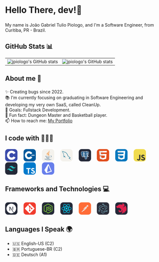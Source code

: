 <h1 align="left">Hello There, dev!👋</h1>

###

<p align="left">My name is João Gabriel Tulio Piologo, and I'm a Software Engineer, from Curitiba, PR - Brazil.</p>

###

## GitHub Stats 📊

<table>
  <tr>
    <td>
      <img src="https://github-readme-stats.vercel.app/api/top-langs/?username=jpiologo&layout=compact&theme=dark" alt="jpiologo's GitHub stats">
    </td>
    <td>
      <img src="https://github-readme-stats.vercel.app/api?username=jpiologo&show_icons=true&hide=issues&theme=dark" alt="jpiologo's GitHub stats">
    </td>
  </tr>
</table>

###

<h2 align="left">About me 🚀</h2>

###

<p align="left">✨ Creating bugs since 2022.<br>📚 I'm currently focusing on graduating in Software Engineering and developing my very own SaaS, called CleanUp.<br>🎯 Goals: Fullstack Development.<br>🎲 Fun fact: Dungeon Master and Basketball player.<br>📫 How to reach me: <a href="https://www.devpiologo.com/" target="_blank">My Portfolio</a></p>

###

<h2 align="left">I code with 👨🏼‍💻</h2>

###

<div align="left">
  <img src="https://github.com/jpiologo/jpiologo/blob/main/imgs/C.svg" height="40" alt="C"  />
  <img width="12" />
  <img src="https://github.com/jpiologo/jpiologo/blob/main/imgs/CPP.svg" height="40" alt="C++"  />
  <img width="12" />
  <img src="https://github.com/jpiologo/jpiologo/blob/main/imgs/Java-Light.svg" height="40" alt="Java"  />
  <img width="12" />
  <img src="https://github.com/jpiologo/jpiologo/blob/main/imgs/MySQL-Light.svg" height="40" alt="SQL"  />
  <img width="12" />
  <img src="https://github.com/jpiologo/jpiologo/blob/main/imgs/PostgreSQL-Dark.svg" height="40" alt="SQL"  />
  <img width="12" />
  <img src="https://github.com/jpiologo/jpiologo/blob/main/imgs/HTML.svg" height="40" alt="HTML5"  />
  <img width="12" />
  <img src="https://github.com/jpiologo/jpiologo/blob/main/imgs/CSS.svg" height="40" alt="CSS3"  />
  <img width="12" />
  <img src="https://github.com/jpiologo/jpiologo/blob/main/imgs/JavaScript.svg" height="40" alt="JavaScript"  />
  <img width="12" />
  <img src="https://github.com/jpiologo/jpiologo/blob/main/imgs/TailwindCSS-Dark.svg" height="40" alt="TailwindCSS"  />
  <img width="12" />
  <img src="https://github.com/jpiologo/jpiologo/blob/main/imgs/TypeScript.svg" height="40" alt="Typescript"  />
  <img width="12" />
  <img src="https://github.com/jpiologo/jpiologo/blob/main/icons/Prisma.svg" height="40" alt="Typescript"  />
  <img width="12" />
</div>

###

<h2 align="left">Frameworks and Technologies 💻</h2>

###

<div align="left">
  <img src="https://github.com/jpiologo/jpiologo/blob/main/imgs/NextJS-Dark.svg" height="40" alt="NextJS"  />
  <img width="12" />
  <img src="https://github.com/jpiologo/jpiologo/blob/main/imgs/Git.svg" height="40" alt="Git"  />
  <img width="12" />
  <img src="https://github.com/jpiologo/jpiologo/blob/main/imgs/NodeJS-Dark.svg" height="40" alt="NodeJS"  />
  <img width="12" />
  <img src="https://github.com/jpiologo/jpiologo/blob/main/imgs/React-Dark.svg" height="40" alt="ReactJS"  />
  <img width="12" />
  <img src="https://github.com/jpiologo/jpiologo/blob/main/imgs/Postman.svg" height="40" alt="Postman"  />
  <img width="12" />
  <img src="https://github.com/jpiologo/jpiologo/blob/main/icons/Electron.svg" height="40" alt="Postman"  />
  <img width="12" />
  <img src="https://github.com/jpiologo/jpiologo/blob/main/icons/NestJS-Dark.svg" height="40" alt="NestJS"  />
  <img width="12" />
</div>

###

## Languages I Speak 🌍

- 🇺🇸 English-US (C2)
- 🇧🇷 Portuguese-BR (C2)
- 🇩🇪 Deutsch (A1)

###

